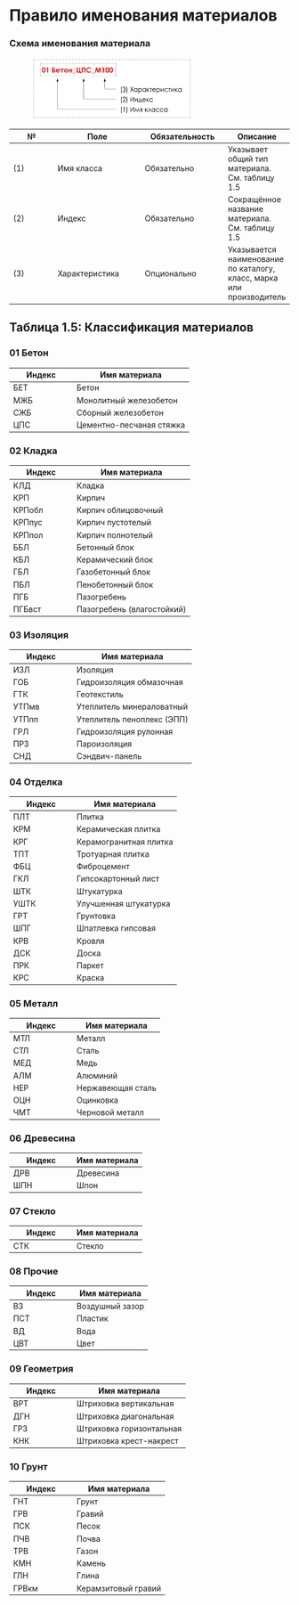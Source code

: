 # Правило именования материалов

### Схема именования материала

<div align="left"><figure><img src="../../.gitbook/assets/image (2) (1).png" alt="" width="289"><figcaption></figcaption></figure></div>

<table><thead><tr><th width="100">№</th><th width="166.857177734375">Поле</th><th width="150.285400390625">Обязательность</th><th>Описание</th></tr></thead><tbody><tr><td>(1)</td><td>Имя класса</td><td>Обязательно</td><td>Указывает общий тип материала. См. таблицу 1.5</td></tr><tr><td>(2)</td><td>Индекс</td><td>Обязательно</td><td>Сокращённое название материала. См. таблицу 1.5</td></tr><tr><td>(3)</td><td>Характеристика</td><td>Опционально</td><td>Указывается наименование по каталогу, класс, марка или производитель</td></tr></tbody></table>

## Таблица 1.5: Классификация материалов

### 01 Бетон

<table><thead><tr><th width="100">Индекс</th><th>Имя материала</th></tr></thead><tbody><tr><td>БЕТ</td><td>Бетон</td></tr><tr><td>МЖБ</td><td>Монолитный железобетон</td></tr><tr><td>СЖБ</td><td>Сборный железобетон</td></tr><tr><td>ЦПС</td><td>Цементно-песчаная стяжка</td></tr></tbody></table>

### 02 Кладка

<table><thead><tr><th width="100">Индекс</th><th>Имя материала</th></tr></thead><tbody><tr><td>КЛД</td><td>Кладка</td></tr><tr><td>КРП</td><td>Кирпич</td></tr><tr><td>КРПобл</td><td>Кирпич облицовочный</td></tr><tr><td>КРПпус</td><td>Кирпич пустотелый</td></tr><tr><td>КРПпол</td><td>Кирпич полнотелый</td></tr><tr><td>ББЛ</td><td>Бетонный блок</td></tr><tr><td>КБЛ</td><td>Керамический блок</td></tr><tr><td>ГБЛ</td><td>Газобетонный блок</td></tr><tr><td>ПБЛ</td><td>Пенобетонный блок</td></tr><tr><td>ПГБ</td><td>Пазогребень</td></tr><tr><td>ПГБвст</td><td>Пазогребень (влагостойкий)</td></tr></tbody></table>

### 03 Изоляция

<table><thead><tr><th width="100">Индекс</th><th>Имя материала</th></tr></thead><tbody><tr><td>ИЗЛ</td><td>Изоляция</td></tr><tr><td>ГОБ</td><td>Гидроизоляция обмазочная</td></tr><tr><td>ГТК</td><td>Геотекстиль</td></tr><tr><td>УТПмв</td><td>Утеплитель минераловатный</td></tr><tr><td>УТПпп</td><td>Утеплитель пеноплекс (ЭПП)</td></tr><tr><td>ГРЛ</td><td>Гидроизоляция рулонная</td></tr><tr><td>ПРЗ</td><td>Пароизоляция</td></tr><tr><td>СНД</td><td>Сэндвич-панель</td></tr></tbody></table>

### 04 Отделка

<table><thead><tr><th width="100">Индекс</th><th>Имя материала</th></tr></thead><tbody><tr><td>ПЛТ</td><td>Плитка</td></tr><tr><td>КРМ</td><td>Керамическая плитка</td></tr><tr><td>КРГ</td><td>Керамогранитная плитка</td></tr><tr><td>ТПТ</td><td>Тротуарная плитка</td></tr><tr><td>ФБЦ</td><td>Фиброцемент</td></tr><tr><td>ГКЛ</td><td>Гипсокартонный лист</td></tr><tr><td>ШТК</td><td>Штукатурка</td></tr><tr><td>УШТК</td><td>Улучшенная штукатурка</td></tr><tr><td>ГРТ</td><td>Грунтовка</td></tr><tr><td>ШПГ</td><td>Шпатлевка гипсовая</td></tr><tr><td>КРВ</td><td>Кровля</td></tr><tr><td>ДСК</td><td>Доска</td></tr><tr><td>ПРК</td><td>Паркет</td></tr><tr><td>КРС</td><td>Краска</td></tr></tbody></table>

### 05 Металл

<table><thead><tr><th width="100">Индекс</th><th>Имя материала</th></tr></thead><tbody><tr><td>МТЛ</td><td>Металл</td></tr><tr><td>СТЛ</td><td>Сталь</td></tr><tr><td>МЕД</td><td>Медь</td></tr><tr><td>АЛМ</td><td>Алюминий</td></tr><tr><td>НЕР</td><td>Нержавеющая сталь</td></tr><tr><td>ОЦН</td><td>Оцинковка</td></tr><tr><td>ЧМТ</td><td>Черновой металл</td></tr></tbody></table>

### 06 Древесина

<table><thead><tr><th width="100">Индекс</th><th>Имя материала</th></tr></thead><tbody><tr><td>ДРВ</td><td>Древесина</td></tr><tr><td>ШПН</td><td>Шпон</td></tr></tbody></table>

### 07 Стекло

<table><thead><tr><th width="100">Индекс</th><th>Имя материала</th></tr></thead><tbody><tr><td>СТК</td><td>Стекло</td></tr></tbody></table>

### 08 Прочие

<table><thead><tr><th width="100">Индекс</th><th>Имя материала</th></tr></thead><tbody><tr><td>ВЗ</td><td>Воздушный зазор</td></tr><tr><td>ПСТ</td><td>Пластик</td></tr><tr><td>ВД</td><td>Вода</td></tr><tr><td>ЦВТ</td><td>Цвет</td></tr></tbody></table>

### 09 Геометрия

<table><thead><tr><th width="100">Индекс</th><th>Имя материала</th></tr></thead><tbody><tr><td>ВРТ</td><td>Штриховка вертикальная</td></tr><tr><td>ДГН</td><td>Штриховка диагональная</td></tr><tr><td>ГРЗ</td><td>Штриховка горизонтальная</td></tr><tr><td>КНК</td><td>Штриховка крест-накрест</td></tr></tbody></table>

### 10 Грунт

<table><thead><tr><th width="100">Индекс</th><th>Имя материала</th></tr></thead><tbody><tr><td>ГНТ</td><td>Грунт</td></tr><tr><td>ГРВ</td><td>Гравий</td></tr><tr><td>ПСК</td><td>Песок</td></tr><tr><td>ПЧВ</td><td>Почва</td></tr><tr><td>ТРВ</td><td>Газон</td></tr><tr><td>КМН</td><td>Камень</td></tr><tr><td>ГЛН</td><td>Глина</td></tr><tr><td>ГРВкм</td><td>Керамзитовый гравий</td></tr></tbody></table>
